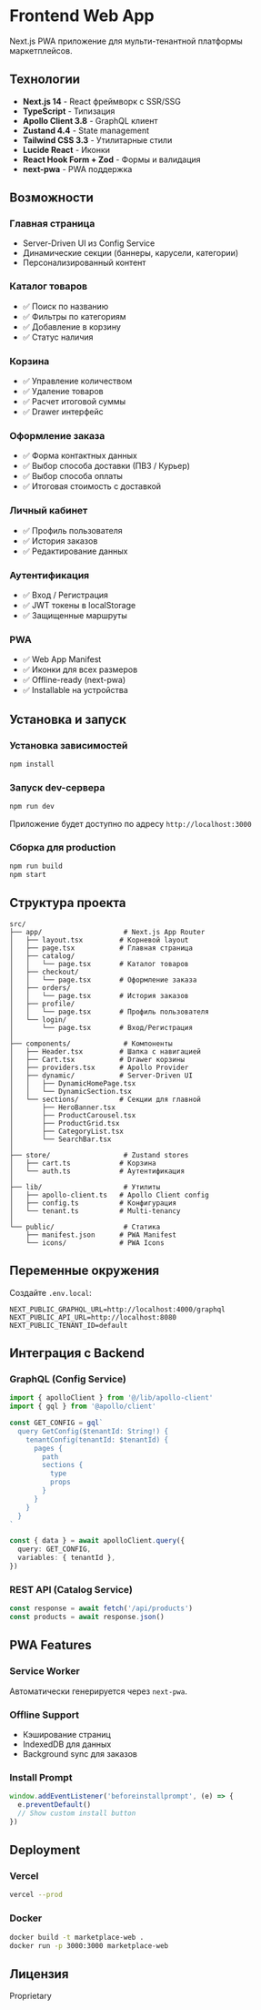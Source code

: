 # Frontend Web App

Next.js PWA приложение для мульти-тенантной платформы маркетплейсов.

## Технологии

- **Next.js 14** - React фреймворк с SSR/SSG
- **TypeScript** - Типизация
- **Apollo Client 3.8** - GraphQL клиент
- **Zustand 4.4** - State management
- **Tailwind CSS 3.3** - Утилитарные стили
- **Lucide React** - Иконки
- **React Hook Form + Zod** - Формы и валидация
- **next-pwa** - PWA поддержка

## Возможности

### Главная страница
- Server-Driven UI из Config Service
- Динамические секции (баннеры, карусели, категории)
- Персонализированный контент

### Каталог товаров
- ✅ Поиск по названию
- ✅ Фильтры по категориям
- ✅ Добавление в корзину
- ✅ Статус наличия

### Корзина
- ✅ Управление количеством
- ✅ Удаление товаров
- ✅ Расчет итоговой суммы
- ✅ Drawer интерфейс

### Оформление заказа
- ✅ Форма контактных данных
- ✅ Выбор способа доставки (ПВЗ / Курьер)
- ✅ Выбор способа оплаты
- ✅ Итоговая стоимость с доставкой

### Личный кабинет
- ✅ Профиль пользователя
- ✅ История заказов
- ✅ Редактирование данных

### Аутентификация
- ✅ Вход / Регистрация
- ✅ JWT токены в localStorage
- ✅ Защищенные маршруты

### PWA
- ✅ Web App Manifest
- ✅ Иконки для всех размеров
- ✅ Offline-ready (next-pwa)
- ✅ Installable на устройства

## Установка и запуск

### Установка зависимостей

```bash
npm install
```

### Запуск dev-сервера

```bash
npm run dev
```

Приложение будет доступно по адресу `http://localhost:3000`

### Сборка для production

```bash
npm run build
npm start
```

## Структура проекта

```
src/
├── app/                    # Next.js App Router
│   ├── layout.tsx         # Корневой layout
│   ├── page.tsx           # Главная страница
│   ├── catalog/
│   │   └── page.tsx       # Каталог товаров
│   ├── checkout/
│   │   └── page.tsx       # Оформление заказа
│   ├── orders/
│   │   └── page.tsx       # История заказов
│   ├── profile/
│   │   └── page.tsx       # Профиль пользователя
│   └── login/
│       └── page.tsx       # Вход/Регистрация
│
├── components/             # Компоненты
│   ├── Header.tsx         # Шапка с навигацией
│   ├── Cart.tsx           # Drawer корзины
│   ├── providers.tsx      # Apollo Provider
│   ├── dynamic/           # Server-Driven UI
│   │   ├── DynamicHomePage.tsx
│   │   └── DynamicSection.tsx
│   └── sections/          # Секции для главной
│       ├── HeroBanner.tsx
│       ├── ProductCarousel.tsx
│       ├── ProductGrid.tsx
│       ├── CategoryList.tsx
│       └── SearchBar.tsx
│
├── store/                  # Zustand stores
│   ├── cart.ts            # Корзина
│   └── auth.ts            # Аутентификация
│
├── lib/                    # Утилиты
│   ├── apollo-client.ts   # Apollo Client config
│   ├── config.ts          # Конфигурация
│   └── tenant.ts          # Multi-tenancy
│
└── public/                 # Статика
    ├── manifest.json      # PWA Manifest
    └── icons/             # PWA Icons
```

## Переменные окружения

Создайте `.env.local`:

```env
NEXT_PUBLIC_GRAPHQL_URL=http://localhost:4000/graphql
NEXT_PUBLIC_API_URL=http://localhost:8080
NEXT_PUBLIC_TENANT_ID=default
```

## Интеграция с Backend

### GraphQL (Config Service)
```typescript
import { apolloClient } from '@/lib/apollo-client'
import { gql } from '@apollo/client'

const GET_CONFIG = gql`
  query GetConfig($tenantId: String!) {
    tenantConfig(tenantId: $tenantId) {
      pages {
        path
        sections {
          type
          props
        }
      }
    }
  }
`

const { data } = await apolloClient.query({
  query: GET_CONFIG,
  variables: { tenantId },
})
```

### REST API (Catalog Service)
```typescript
const response = await fetch('/api/products')
const products = await response.json()
```

## PWA Features

### Service Worker
Автоматически генерируется через `next-pwa`.

### Offline Support
- Кэширование страниц
- IndexedDB для данных
- Background sync для заказов

### Install Prompt
```typescript
window.addEventListener('beforeinstallprompt', (e) => {
  e.preventDefault()
  // Show custom install button
})
```

## Deployment

### Vercel
```bash
vercel --prod
```

### Docker
```bash
docker build -t marketplace-web .
docker run -p 3000:3000 marketplace-web
```

## Лицензия

Proprietary
